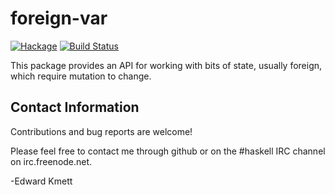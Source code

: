 foreign-var
===========

[![Hackage](https://img.shields.io/hackage/v/foreign-var.svg)](https://hackage.haskell.org/package/foreign-var) [![Build Status](https://secure.travis-ci.org/ekmett/foreign-var.png?branch=master)](http://travis-ci.org/ekmett/foreign-var)

This package provides an API for working with bits of state, usually foreign, which require mutation to change.

Contact Information
-------------------

Contributions and bug reports are welcome!

Please feel free to contact me through github or on the #haskell IRC channel on irc.freenode.net.

-Edward Kmett
